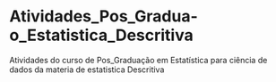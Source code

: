 # Atividades_Pos_Gradua-o_Estatistica_Descritiva
Atividades do curso de Pos_Graduação em Estatística para ciência de dados da materia de estatistica Descritiva
